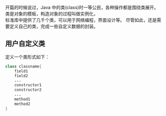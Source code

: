 开篇的时候说过，Java 中的类(class)时一等公民，各种操作都是围绕类展开。  
类是对象的模板，构造对象的过程叫做实例化，  
标准库中提供了几千个类，可以用于网络编程，界面设计等。
尽管如此，还是需要定义自己的类，完成一些自定义数据的封装。


## 用户自定义类
定义一个类形式如下：
```java
class classname{
    field1
    field2
    ...
    constructor1
    constructor2
    ...
    method1
    method2
}
```

